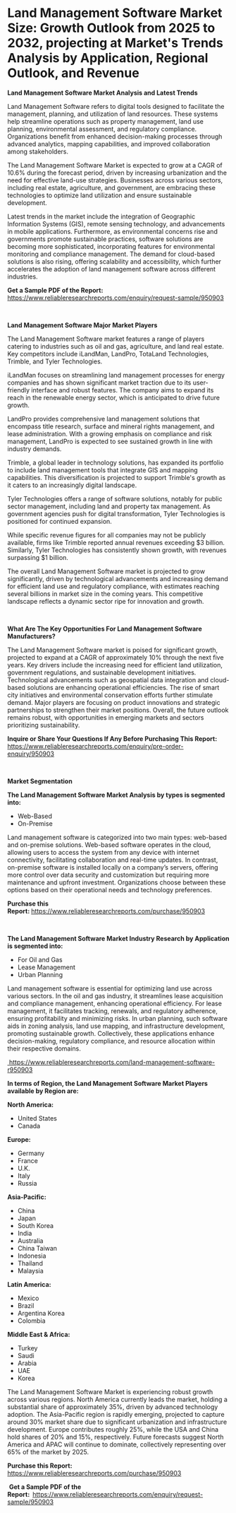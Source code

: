 <p><h1>Land Management Software Market Size: Growth Outlook from 2025 to 2032, projecting at Market's Trends Analysis by Application, Regional Outlook, and Revenue</h1></p><p><strong>Land Management Software Market Analysis and Latest Trends</strong></p>
<p><p>Land Management Software refers to digital tools designed to facilitate the management, planning, and utilization of land resources. These systems help streamline operations such as property management, land use planning, environmental assessment, and regulatory compliance. Organizations benefit from enhanced decision-making processes through advanced analytics, mapping capabilities, and improved collaboration among stakeholders.</p><p>The Land Management Software Market is expected to grow at a CAGR of 10.6% during the forecast period, driven by increasing urbanization and the need for effective land-use strategies. Businesses across various sectors, including real estate, agriculture, and government, are embracing these technologies to optimize land utilization and ensure sustainable development. </p><p>Latest trends in the market include the integration of Geographic Information Systems (GIS), remote sensing technology, and advancements in mobile applications. Furthermore, as environmental concerns rise and governments promote sustainable practices, software solutions are becoming more sophisticated, incorporating features for environmental monitoring and compliance management. The demand for cloud-based solutions is also rising, offering scalability and accessibility, which further accelerates the adoption of land management software across different industries.</p></p>
<p><strong>Get a Sample PDF of the Report:&nbsp;</strong> <a href="https://www.reliableresearchreports.com/enquiry/request-sample/950903?utm_campaign=123&utm_medium=2&utm_source=Github&utm_content=ia&utm_term=18042025&utm_id=land-management-software">https://www.reliableresearchreports.com/enquiry/request-sample/950903</a></p>
<p>&nbsp;</p>
<p><strong>Land Management Software Major Market Players</strong></p>
<p><p>The Land Management Software market features a range of players catering to industries such as oil and gas, agriculture, and land real estate. Key competitors include iLandMan, LandPro, TotaLand Technologies, Trimble, and Tyler Technologies.</p><p>iLandMan focuses on streamlining land management processes for energy companies and has shown significant market traction due to its user-friendly interface and robust features. The company aims to expand its reach in the renewable energy sector, which is anticipated to drive future growth.</p><p>LandPro provides comprehensive land management solutions that encompass title research, surface and mineral rights management, and lease administration. With a growing emphasis on compliance and risk management, LandPro is expected to see sustained growth in line with industry demands.</p><p>Trimble, a global leader in technology solutions, has expanded its portfolio to include land management tools that integrate GIS and mapping capabilities. This diversification is projected to support Trimble's growth as it caters to an increasingly digital landscape.</p><p>Tyler Technologies offers a range of software solutions, notably for public sector management, including land and property tax management. As government agencies push for digital transformation, Tyler Technologies is positioned for continued expansion.</p><p>While specific revenue figures for all companies may not be publicly available, firms like Trimble reported annual revenues exceeding $3 billion. Similarly, Tyler Technologies has consistently shown growth, with revenues surpassing $1 billion.</p><p>The overall Land Management Software market is projected to grow significantly, driven by technological advancements and increasing demand for efficient land use and regulatory compliance, with estimates reaching several billions in market size in the coming years. This competitive landscape reflects a dynamic sector ripe for innovation and growth.</p></p>
<p>&nbsp;</p>
<p><strong>What Are The Key Opportunities For Land Management Software Manufacturers?</strong></p>
<p><p>The Land Management Software market is poised for significant growth, projected to expand at a CAGR of approximately 10% through the next five years. Key drivers include the increasing need for efficient land utilization, government regulations, and sustainable development initiatives. Technological advancements such as geospatial data integration and cloud-based solutions are enhancing operational efficiencies. The rise of smart city initiatives and environmental conservation efforts further stimulate demand. Major players are focusing on product innovations and strategic partnerships to strengthen their market positions. Overall, the future outlook remains robust, with opportunities in emerging markets and sectors prioritizing sustainability.</p></p>
<p><strong>Inquire or Share Your Questions If Any Before Purchasing This Report:</strong> <a href="https://www.reliableresearchreports.com/enquiry/pre-order-enquiry/950903?utm_campaign=123&utm_medium=2&utm_source=Github&utm_content=ia&utm_term=18042025&utm_id=land-management-software">https://www.reliableresearchreports.com/enquiry/pre-order-enquiry/950903</a></p>
<p>&nbsp;</p>
<p><strong>Market Segmentation</strong></p>
<p><strong>The Land Management Software Market Analysis by types is segmented into:</strong></p>
<p><ul><li>Web-Based</li><li>On-Premise</li></ul></p>
<p><p>Land management software is categorized into two main types: web-based and on-premise solutions. Web-based software operates in the cloud, allowing users to access the system from any device with internet connectivity, facilitating collaboration and real-time updates. In contrast, on-premise software is installed locally on a company’s servers, offering more control over data security and customization but requiring more maintenance and upfront investment. Organizations choose between these options based on their operational needs and technology preferences.</p></p>
<p><strong>Purchase this Report:&nbsp;</strong><a href="https://www.reliableresearchreports.com/purchase/950903?utm_campaign=123&utm_medium=2&utm_source=Github&utm_content=ia&utm_term=18042025&utm_id=land-management-software">https://www.reliableresearchreports.com/purchase/950903</a></p>
<p>&nbsp;</p>
<p><strong>The Land Management Software Market Industry Research by Application is segmented into:</strong></p>
<p><ul><li>For Oil and Gas</li><li>Lease Management</li><li>Urban Planning</li></ul></p>
<p><p>Land management software is essential for optimizing land use across various sectors. In the oil and gas industry, it streamlines lease acquisition and compliance management, enhancing operational efficiency. For lease management, it facilitates tracking, renewals, and regulatory adherence, ensuring profitability and minimizing risks. In urban planning, such software aids in zoning analysis, land use mapping, and infrastructure development, promoting sustainable growth. Collectively, these applications enhance decision-making, regulatory compliance, and resource allocation within their respective domains.</p></p>
<p><a href="https://www.reliableresearchreports.com/land-management-software-r950903?utm_campaign=123&utm_medium=2&utm_source=Github&utm_content=ia&utm_term=18042025&utm_id=land-management-software">&nbsp;https://www.reliableresearchreports.com/land-management-software-r950903</a></p>
<p><strong>In terms of Region, the Land Management Software Market Players available by Region are:</strong></p>
<p>
    <p> <strong> North America: </strong>
        <ul>
            <li>United States</li>
            <li>Canada</li>
        </ul>
        </p> 
    <p> <strong> Europe: </strong>
        <ul>
            <li>Germany</li>
            <li>France</li>
            <li>U.K.</li>
            <li>Italy</li>
            <li>Russia</li>
        </ul>
        </p> 
    <p> <strong> Asia-Pacific: </strong>
        <ul>
            <li>China</li>
            <li>Japan</li>
            <li>South Korea</li>
            <li>India</li>
            <li>Australia</li>
            <li>China Taiwan</li>
            <li>Indonesia</li>
            <li>Thailand</li>
            <li>Malaysia</li>
        </ul>
        </p> 
    <p> <strong> Latin America: </strong>
        <ul>
            <li>Mexico</li>
            <li>Brazil</li>
            <li>Argentina Korea</li>
            <li>Colombia</li>
        </ul>
        </p> 
    <p> <strong> Middle East & Africa: </strong>
        <ul>
            <li>Turkey</li>
            <li>Saudi</li>
            <li>Arabia</li>
            <li>UAE</li>
            <li>Korea</li>
        </ul>
    </p>
    </p>
<p><p>The Land Management Software Market is experiencing robust growth across various regions. North America currently leads the market, holding a substantial share of approximately 35%, driven by advanced technology adoption. The Asia-Pacific region is rapidly emerging, projected to capture around 30% market share due to significant urbanization and infrastructure development. Europe contributes roughly 25%, while the USA and China hold shares of 20% and 15%, respectively. Future forecasts suggest North America and APAC will continue to dominate, collectively representing over 65% of the market by 2025.</p></p>
<p><strong>Purchase this Report: </strong><a href="https://www.reliableresearchreports.com/purchase/950903?utm_campaign=123&utm_medium=2&utm_source=Github&utm_content=ia&utm_term=18042025&utm_id=land-management-software">https://www.reliableresearchreports.com/purchase/950903</a></p>
<p>&nbsp;<strong>Get a Sample PDF of the Report:&nbsp;&nbsp;</strong><a href="https://www.reliableresearchreports.com/enquiry/request-sample/950903?utm_campaign=123&utm_medium=2&utm_source=Github&utm_content=ia&utm_term=18042025&utm_id=land-management-software">https://www.reliableresearchreports.com/enquiry/request-sample/950903</a></p>
<p><strong></strong></p>
<p><p></p><p></p><p></p></p>